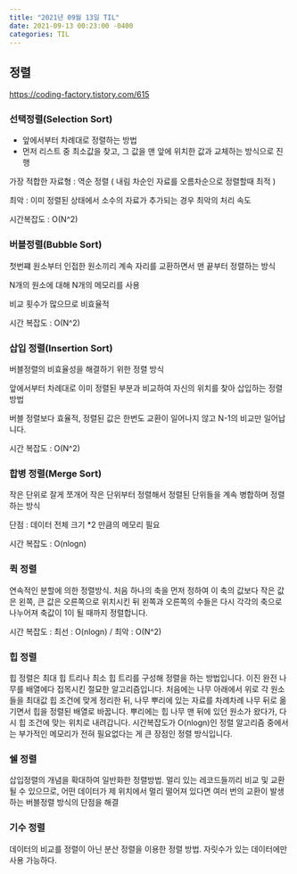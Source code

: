 ```yaml
---
title: "2021년 09월 13일 TIL"
date: 2021-09-13 00:23:00 -0400
categories: TIL
---
```


## 정렬

https://coding-factory.tistory.com/615

### 선택정렬(Selection Sort)

- 앞에서부터 차례대로 정렬하는 방법
- 먼저 리스트 중 최소값을 찾고, 그 값을 맨 앞에 위치한 값과 교체하는 방식으로 진행

가장 적합한 자료형 : 역순 정렬 ( 내림 차순인 자료를 오름차순으로 정렬할때 최적 )

최악 : 이미 정렬된 상태에서 소수의 자료가 추가되는 경우 최악의 처리 속도

시간복잡도 : O(N^2)



### 버블정렬(Bubble Sort)

첫번쨰 원소부터 인접한 원소끼리 계속 자리를 교환하면서 맨 끝부터 정렬하는 방식

N개의 원소에 대해 N개의 메모리를 사용

비교 횟수가 많으므로 비효율적

시간 복잡도 : O(N^2)



### 삽입 정렬(Insertion Sort)

버블정렬의 비효율성을 해결하기 위한 정렬 방식

앞에서부터 차례대로 이미 정렬된 부분과 비교하여 자신의 위치를 찾아 삽입하는 정렬 방법

버블 정렬보다 효율적, 정렬된 값은 한번도 교환이 일어나지 않고 N-1의 비교만 일어납니다.

시간 복잡도 : O(N^2)



### 합병 정렬(Merge Sort)

작은 단위로 잘게 쪼개어 작은 단위부터 정렬해서 정렬된 단위들을 계속 병합하며 정렬하는 방식

단점 : 데이터 전체 크기 *2 만큼의 메모리 필요

시간 복잡도 : O(nlogn)



### 퀵 정렬

연속적인 분할에 의한 정렬방식. 처음 하나의 축을 먼저 정하여 이 축의 값보다 작은 값은 왼쪽, 큰 값은 오른쪽으로 위치시킨 뒤 왼쪽과 오른쪽의 수들은 다시 각각의 축으로 나누어져 축값이 1이 될 때까지 정렬합니다.

시간 복잡도 : 최선 : O(nlogn) / 최악 : O(N^2)

### 힙 정렬

힙 정렬은 최대 힙 트리나 최소 힙 트리를 구성해 정렬을 하는 방법입니다. 이진 완전 나무를 배열에다 접목시킨 절묘한 알고리즘입니다. 처음에는 나무 아래에서 위로 각 원소들을 최대값 힙 조건에 맞게 정리한 뒤, 나무 뿌리에 있는 자료를 차례차례 나무 뒤로 옮기면서 힙을 정렬된 배열로 바꿉니다. 뿌리에는 힙 나무 맨 뒤에 있던 원소가 왔다가, 다시 힙 조건에 맞는 위치로 내려갑니다. 시간복잡도가 O(nlogn)인 정렬 알고리즘 중에서는 부가적인 메모리가 전혀 필요없다는 게 큰 장점인 정렬 방식입니다.

### 쉘 정렬

삽입정렬의 개념을 확대하여 일반화한 정렬방법. 멀리 있는 레코드들끼리 비교 및 교환될 수 있으므로, 어떤 데이터가 제 위치에서 멀리 떨어져 있다면 여러 번의 교환이 발생하는 버블정렬 방식의 단점을 해결

### 기수 정렬

데이터의 비교를 정렬이 아닌 분산 정렬을 이용한 정렬 방법. 자릿수가 있는 데이터에만 사용 가능하다.
